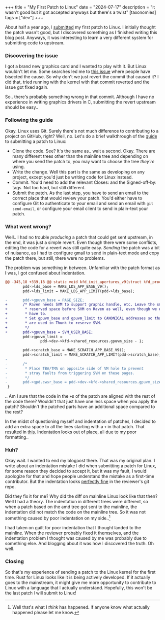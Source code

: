 +++
title = "My First Patch to Linux"
date = "2024-07-17"
description = "it wasn't good but it got accepted anyways but there's a twist"
[taxonomies]
tags = ["dev"]
+++

About half a year ago, I [submitted](https://lists.freedesktop.org/archives/amd-gfx/2024-January/102810.html) my first patch to Linux. I initially thought the patch wasn't good, but I discovered something as I finished writing this blog post. Anyways, it was interesting to learn a very different system for submitting code to upstream.

### Discovering the issue

I got a brand new graphics card and I wanted to play with it. But Linux wouldn't let me. Some
searches led me to [this issue](https://gitlab.freedesktop.org/drm/amd/-/issues/2991) where people have bisected the cause. So why don't we just revert the commit that caused it? I did that, tried
running with the kernel with that commit reverted and the issue got fixed again.

So.. there's probably something wrong in that commit. Although I have no experience in writing graphics drivers in C, submitting the revert upstream should be easy..

### Following the guide

Okay. Linux uses Git. Surely there's not much difference to contributing to a project on GitHub, right? Well, no. Let's do a brief walkthrough of the [guide](https://docs.kernel.org/process/submitting-patches.html) to submitting a patch to Linux:

* Clone the code. See? It's the same as.. wait a second. Okay. There are many different trees other than the mainline tree and depending on where you send the patch to, you may want to choose the tree _they're_ using.
* Write the change. Well this part is the same as developing on any project, except you'd just be writing code for Linux instead.
* Commit. You'd need to add the relevant Closes: and the Signed-off-by: tags. Not too hard, but still different.
* Submit the patch. As the last step, you have to send an email to the correct place that would review your patch. You'd either have to configure Git to authenticate to your email and send an email with `git send-email`, or configure your email client to send in plain-text your patch.

### What went wrong?

Well.. I had no trouble _producing_ a patch that could get sent upstream, in the end, it was just a simple revert. Even though there were some conflicts, editing the code for a revert was still quite easy. _Sending_ the patch was a bit of nuisance, as I had to configure gmail to send in plain-text mode and copy the patch there, but still, there were no problems.

The problem was something in between. Unfamiliar with the patch format as I was, I got confused about indentation.

```patch
@@ -345,18 +339,18 @@ static void kfd_init_apertures_v9(struct kfd_process_device *pdd, uint8_t id)
        pdd->lds_base = MAKE_LDS_APP_BASE_V9();
        pdd->lds_limit = MAKE_LDS_APP_LIMIT(pdd->lds_base);

-       pdd->gpuvm_base = PAGE_SIZE;
+       /* Raven needs SVM to support graphic handle, etc. Leave the small
+        * reserved space before SVM on Raven as well, even though we don't
+        * have to.
+        * Set gpuvm_base and gpuvm_limit to CANONICAL addresses so that they
+        * are used in Thunk to reserve SVM.
+        */
+       pdd->gpuvm_base = SVM_USER_BASE;
        pdd->gpuvm_limit =
                pdd->dev->kfd->shared_resources.gpuvm_size - 1;

        pdd->scratch_base = MAKE_SCRATCH_APP_BASE_V9();
        pdd->scratch_limit = MAKE_SCRATCH_APP_LIMIT(pdd->scratch_base);
-
-       /*
-        * Place TBA/TMA on opposite side of VM hole to prevent
-        * stray faults from triggering SVM on these pages.
-        */
-       pdd->qpd.cwsr_base = pdd->dev->kfd->shared_resources.gpuvm_size;
 }
```

.. Am I sure that the code in the `+`s of the patch are aligned with the rest of the code there?
Wouldn't that just have one less space when you apply the patch? Shouldn't the patched parts have
an additional space compared to the rest?

In the midst of questioning myself and indentation of patches, I decided to add an extra space to all
the lines starting with a `+` in that patch. That resulted in [this](https://github.com/torvalds/linux/commit/0f35b0a7b8fa402adbffa2565047cdcc4c480153). Indentation looks out of place, all due to my poor formatting..

### Huh?

Okay wait. I wanted to end my blogpost there. That was my original plan. I write about an indentation mistake I did when submitting a patch for Linux, for some reason they decided to accept it, but it was my fault, I would apologize for that and hope people understand the mistake as a first-time contributor. But the indentation looks [perfectly fine](https://gitlab.freedesktop.org/agd5f/linux/-/commit/0f35b0a7b8fa402adbffa2565047cdcc4c480153) in the reviewer's git repo.

Did they fix it for me? Why did the diff on mainline Linux look like that then? Well I had a theory. The indentation in different trees were different, so when a patch based on the amd tree got sent to the mainline, the indentation did not match the code on the mainline tree. So it was not something caused by poor indentation on my side..[^1]

I had taken on guilt for poor indentation that I thought landed to the mainline. When the reviewer probably fixed it themselves, and the indentation problem I thought was caused by me was probably due to something else. And blogging about it was how I discovered the truth. Oh well.

### Closing

So that's my experience of sending a patch to the Linux kernel for the first time. Rust for Linux looks like it is being actively developed. If it actually goes to the mainstream, it might give me more opportunity to contribute to Linux with a language that I actually understand. Hopefully, this won't be the last patch I will submit to Linux!

[^1]: Well that's what I _think_ has happened. If anyone know what actually happened please let me know.